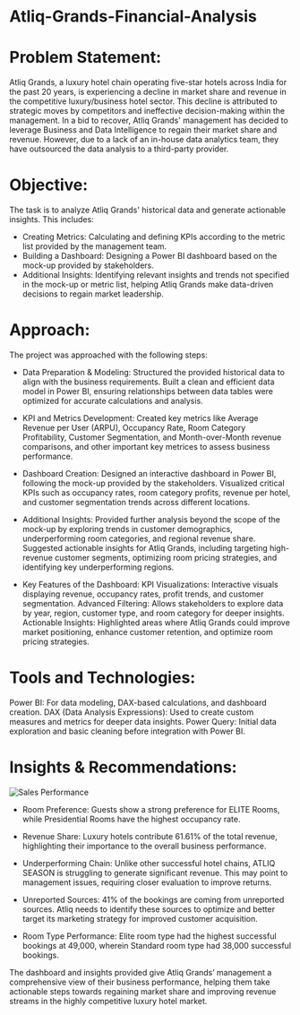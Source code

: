 # Atliq-Grands-Financial-Analysis

# Problem Statement:
Atliq Grands, a luxury hotel chain operating five-star hotels across India for the past 20 years, is experiencing a decline in market share and revenue in the competitive luxury/business hotel sector. This decline is attributed to strategic moves by competitors and ineffective decision-making within the management. In a bid to recover, Atliq Grands' management has decided to leverage Business and Data Intelligence to regain their market share and revenue. However, due to a lack of an in-house data analytics team, they have outsourced the data analysis to a third-party provider.

# Objective:
The task is to analyze Atliq Grands' historical data and generate actionable insights. This includes:

* Creating Metrics: Calculating and defining KPIs according to the metric list provided by the management team.
* Building a Dashboard: Designing a Power BI dashboard based on the mock-up provided by stakeholders.
* Additional Insights: Identifying relevant insights and trends not specified in the mock-up or metric list, helping Atliq Grands make data-driven decisions to regain market leadership.

# Approach:
The project was approached with the following steps:

* Data Preparation & Modeling:
Structured the provided historical data to align with the business requirements.
Built a clean and efficient data model in Power BI, ensuring relationships between data tables were optimized for accurate calculations and analysis.

* KPI and Metrics Development:
Created key metrics like Average Revenue per User (ARPU), Occupancy Rate, Room Category Profitability, Customer Segmentation, and Month-over-Month revenue comparisons, and other important key metrices to assess business performance.

* Dashboard Creation:
Designed an interactive dashboard in Power BI, following the mock-up provided by the stakeholders.
Visualized critical KPIs such as occupancy rates, room category profits, revenue per hotel, and customer segmentation trends across different locations.

* Additional Insights:
Provided further analysis beyond the scope of the mock-up by exploring trends in customer demographics, underperforming room categories, and regional revenue share.
Suggested actionable insights for Atliq Grands, including targeting high-revenue customer segments, optimizing room pricing strategies, and identifying key underperforming regions.

* Key Features of the Dashboard:
KPI Visualizations: Interactive visuals displaying revenue, occupancy rates, profit trends, and customer segmentation.
Advanced Filtering: Allows stakeholders to explore data by year, region, customer type, and room category for deeper insights.
Actionable Insights: Highlighted areas where Atliq Grands could improve market positioning, enhance customer retention, and optimize room pricing strategies.


# Tools and Technologies:
Power BI: For data modeling, DAX-based calculations, and dashboard creation.
DAX (Data Analysis Expressions): Used to create custom measures and metrics for deeper data insights.
Power Query: Initial data exploration and basic cleaning before integration with Power BI.


# Insights & Recommendations:

![Sales Performance](https://github.com/username/repository/blob/main/images/sales_performance.png)


* Room Preference: Guests show a strong preference for ELITE Rooms, while Presidential Rooms have the highest occupancy rate.

* Revenue Share: Luxury hotels contribute 61.61% of the total revenue, highlighting their importance to the overall business performance.

* Underperforming Chain: Unlike other successful hotel chains, ATLIQ SEASON is struggling to generate significant revenue. This may point to management issues, requiring closer evaluation to improve returns.

* Unreported Sources: 41% of the bookings are coming from unreported sources. Atliq needs to identify these sources to optimize and better target its marketing strategy for improved customer acquisition.

* Room Type Performance: Elite room type had the highest successful bookings at 49,000, wherein Standard room type had 38,000 successful bookings.

The dashboard and insights provided give Atliq Grands’ management a comprehensive view of their business performance, helping them take actionable steps towards regaining market share and improving revenue streams in the highly competitive luxury hotel market.
